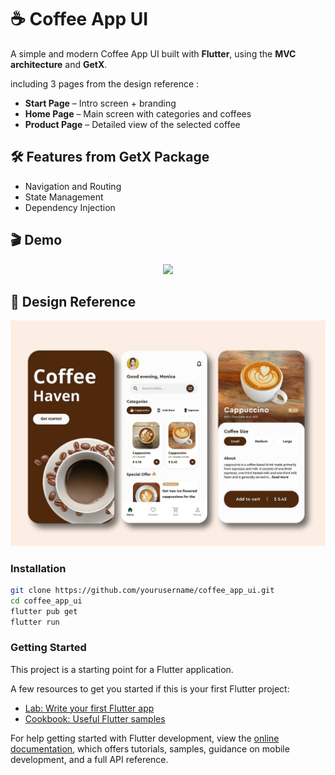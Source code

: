 # ☕ Coffee App UI

A simple and modern Coffee App UI built with **Flutter**, using the **MVC architecture** and **GetX**.


including 3 pages from the design reference :
- **Start Page** – Intro screen + branding
- **Home Page** – Main screen with categories and coffees
- **Product Page** – Detailed view of the selected coffee



## 🛠️ Features from GetX Package

- Navigation and Routing  
- State Management 
- Dependency Injection



## 🎬 Demo
<p align="center">
  <img src="demo/Coffee_App_Demo.gif" width="600"/>
</p>



## 🎨 Design Reference
<p align="center">
  <img src="assets/design/design-reference.jpg" width="600"/>
</p>



### Installation
```bash
git clone https://github.com/yourusername/coffee_app_ui.git
cd coffee_app_ui
flutter pub get
flutter run
```


### Getting Started

This project is a starting point for a Flutter application.

A few resources to get you started if this is your first Flutter project:

- [Lab: Write your first Flutter app](https://docs.flutter.dev/get-started/codelab)
- [Cookbook: Useful Flutter samples](https://docs.flutter.dev/cookbook)

For help getting started with Flutter development, view the
[online documentation](https://docs.flutter.dev/), which offers tutorials,
samples, guidance on mobile development, and a full API reference.